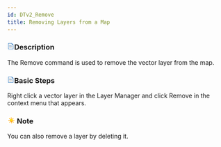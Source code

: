 ```yaml
---
id: DTv2_Remove
title: Removing Layers from a Map
---  
```



### ![](../../img/read.gif)Description

The Remove command is used to remove the vector layer from the map.

### ![](../../img/read.gif)Basic Steps

Right click a vector layer in the Layer Manager and click Remove in the context menu that appears.

### ![](../../img/note.png)Note

You can also remove a layer by deleting it.